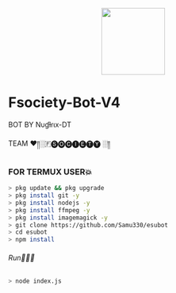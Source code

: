<p align="center">
<img src="https://media.giphy.com/media/PAkrtJgGaygxbXcV9r/giphy.gif" width="128" height="135"/>
</p>

# Fsociety-Bot-V4

BOT BY Nυɠƚɾιx-DT

TEAM ♥️༎░🇫🅢🅞🅒🅘🅔🅣🅨 ░༎

### FOR TERMUX USER💥
```bash
> pkg update && pkg upgrade
> pkg install git -y
> pkg install nodejs -y
> pkg install ffmpeg -y
> pkg install imagemagick -y
> git clone https://github.com/Samu330/esubot
> cd esubot
> npm install
```
###### Run🏃🏻‍♂️
```bash
> node index.js
```

